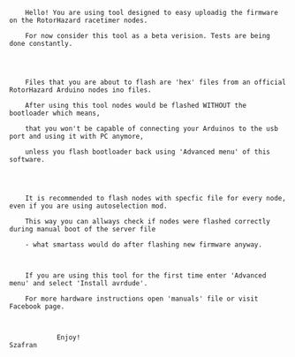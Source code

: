 		

		Hello! You are using tool designed to easy uploadig the firmware on the RotorHazard racetimer nodes.

		For now consider this tool as a beta verision. Tests are being done constantly.




		Files that you are about to flash are 'hex' files from an official RotorHazard Arduino nodes ino files.

		After using this tool nodes would be flashed WITHOUT the bootloader which means,

		that you won't be capable of connecting your Arduinos to the usb port and using it with PC anymore,

		unless you flash bootloader back using 'Advanced menu' of this software.




		It is recommended to flash nodes with specfic file for every node, even if you are using autoselection mod.

		This way you can allways check if nodes were flashed correctly during manual boot of the server file

		- what smartass would do after flashing new firmware anyway.



		If you are using this tool for the first time enter 'Advanced menu' and select 'Install avrdude'.

		For more hardware instructions open 'manuals' file or visit Facebook page.



				Enjoy!																	Szafran